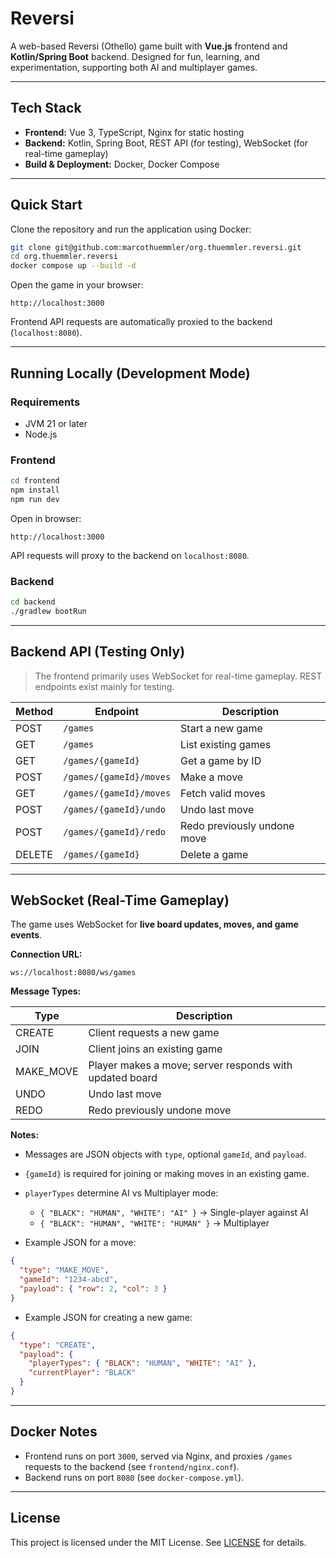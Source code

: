 # Reversi

A web-based Reversi (Othello) game built with **Vue.js** frontend and **Kotlin/Spring Boot** backend. Designed for fun, learning, and experimentation, supporting both AI and multiplayer games.

---

## Tech Stack

* **Frontend:** Vue 3, TypeScript, Nginx for static hosting
* **Backend:** Kotlin, Spring Boot, REST API (for testing), WebSocket (for real-time gameplay)
* **Build & Deployment:** Docker, Docker Compose

---

## Quick Start

Clone the repository and run the application using Docker:

```bash
git clone git@github.com:marcothuemmler/org.thuemmler.reversi.git
cd org.thuemmler.reversi
docker compose up --build -d
```

Open the game in your browser:

```
http://localhost:3000
```

Frontend API requests are automatically proxied to the backend (`localhost:8080`).

---

## Running Locally (Development Mode)

### Requirements

* JVM 21 or later
* Node.js

### Frontend

```bash
cd frontend
npm install
npm run dev
```

Open in browser:

```
http://localhost:3000
```

API requests will proxy to the backend on `localhost:8080`.

### Backend

```bash
cd backend
./gradlew bootRun
```

---

## Backend API (Testing Only)

> The frontend primarily uses WebSocket for real-time gameplay. REST endpoints exist mainly for testing.

| Method | Endpoint                | Description                 |
| ------ | ----------------------- | --------------------------- |
| POST   | `/games`                | Start a new game            |
| GET    | `/games`                | List existing games         |
| GET    | `/games/{gameId}`       | Get a game by ID            |
| POST   | `/games/{gameId}/moves` | Make a move                 |
| GET    | `/games/{gameId}/moves` | Fetch valid moves           |
| POST   | `/games/{gameId}/undo`  | Undo last move              |
| POST   | `/games/{gameId}/redo`  | Redo previously undone move |
| DELETE | `/games/{gameId}`       | Delete a game               |

---

## WebSocket (Real-Time Gameplay)

The game uses WebSocket for **live board updates, moves, and game events**.

**Connection URL:**

```
ws://localhost:8080/ws/games
```

**Message Types:**

| Type       | Description                                             |
| ---------- | ------------------------------------------------------- |
| CREATE     | Client requests a new game                              |
| JOIN       | Client joins an existing game                           |
| MAKE\_MOVE | Player makes a move; server responds with updated board |
| UNDO       | Undo last move                                          |
| REDO       | Redo previously undone move                             |

**Notes:**

* Messages are JSON objects with `type`, optional `gameId`, and `payload`.
* `{gameId}` is required for joining or making moves in an existing game.
* `playerTypes` determine AI vs Multiplayer mode:

    * `{ "BLACK": "HUMAN", "WHITE": "AI" }` → Single-player against AI
    * `{ "BLACK": "HUMAN", "WHITE": "HUMAN" }` → Multiplayer
* Example JSON for a move:

```json
{
  "type": "MAKE_MOVE",
  "gameId": "1234-abcd",
  "payload": { "row": 2, "col": 3 }
}
```

* Example JSON for creating a new game:

```json
{
  "type": "CREATE",
  "payload": {
    "playerTypes": { "BLACK": "HUMAN", "WHITE": "AI" },
    "currentPlayer": "BLACK"
  }
}
```

---

## Docker Notes

* Frontend runs on port `3000`, served via Nginx, and proxies `/games` requests to the backend (see `frontend/nginx.conf`).
* Backend runs on port `8080` (see `docker-compose.yml`).

---

## License

This project is licensed under the MIT License. See [LICENSE](LICENSE) for details.
